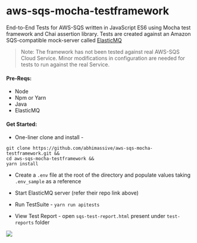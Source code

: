 # aws-sqs-mocha-testframework

End-to-End Tests for AWS-SQS written in JavaScript ES6 using Mocha test framework and Chai assertion library.
Tests are created against an Amazon SQS-compatible mock-server called [ElasticMQ](https://github.com/softwaremill/elasticmq)

>Note: The framework has not been tested against real AWS-SQS Cloud Service. Minor modifications in configuration are needed for tests to run against the real Service.


#### Pre-Reqs:

* Node
* Npm or Yarn
* Java
* ElasticMQ

#### Get Started:
* One-liner clone and install -
```
git clone https://github.com/abhimassive/aws-sqs-mocha-testframework.git && 
cd aws-sqs-mocha-testframework && 
yarn install
```

* Create a `.env` file at the root of the directory and populate values taking `.env_sample` as a reference
  
* Start ElasticMQ server (refer their repo link above)

* Run TestSuite -  `yarn run apitests`

* View Test Report - open `sqs-test-report.html` present under `test-reports` folder

![](extras/instructions.gif)








